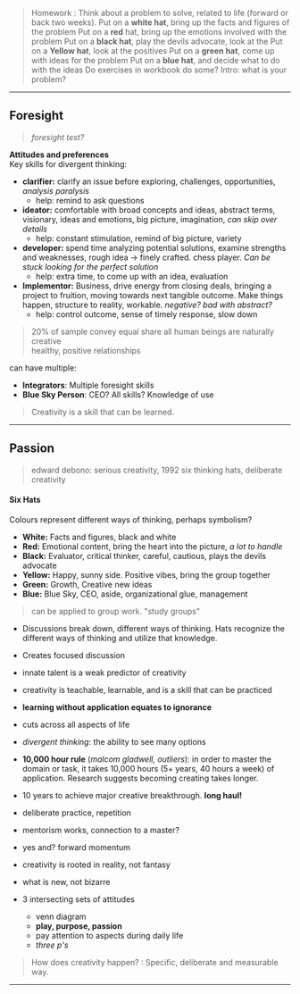 
> Homework :
> Think about a problem to solve, related to life (forward or back two weeks).
> Put on a **white hat**, bring up the facts and figures of the problem
> Put on a **red** hat, bring up the emotions involved with the problem
> Put on a **black hat**, play the devils advocate, look at the
> Put on a **Yellow hat**, look at the positives
> Put on a **green hat**, come up with ideas for the problem
> Put on a **blue hat**, and decide what to do with the ideas
> Do exercises in workbook do some?
> Intro: what is your problem?


----

## Foresight

> *foresight test?*  

**Attitudes and preferences**  
Key skills for divergent thinking:
-   **clarifier:** clarify an issue before exploring, challenges, opportunities, *analysis paralysis*
    -   help: remind to ask questions
-   **ideator:** comfortable with broad concepts and ideas, abstract terms, visionary, ideas and emotions, big picture, imagination, *can skip over details*
    -   help: constant stimulation, remind of big picture, variety
-   **developer:** spend time analyzing potential solutions, examine strengths and weaknesses, rough idea -> finely crafted. chess player. *Can be stuck looking for the perfect solution*
    -   help: extra time, to come up with an idea, evaluation
-   **Implementor:** Business, drive energy from closing deals, bringing a project to fruition, moving towards next tangible outcome. Make things happen, structure to reality, workable. *negative? bad with abstract?*
    -   help: control outcome, sense of timely response, slow down

> 20% of sample convey equal share
> all human beings are naturally creative  
> healthy, positive relationships

can have multiple:

-   **Integrators**: Multiple foresight skills
-   **Blue Sky Person**: CEO? All skills? Knowledge of use

> Creativity is a skill that can be learned.  

----

## Passion

> edward debono: serious creativity, 1992
> six thinking hats, deliberate creativity

#### Six Hats
Colours represent different ways of thinking, perhaps symbolism?  

-   **White:** Facts and figures, black and white
-   **Red:** Emotional content, bring the heart into the picture, *a lot to handle*
-   **Black:** Evaluator, critical thinker, careful, cautious, plays the devils advocate
-   **Yellow:** Happy, sunny side. Positive vibes, bring the group together
-   **Green:** Growth, Creative new ideas
-   **Blue:** Blue Sky, CEO, aside, organizational glue, management

> can be applied to group work. "study groups"

-   Discussions break down, different ways of thinking. Hats recognize the different ways of thinking and utilize that knowledge.
-   Creates focused discussion
-   innate talent is a weak predictor of creativity
-   creativity is teachable, learnable, and is a skill that can be practiced
-   **learning without application equates to ignorance**
-   cuts across all aspects of life
-   *divergent thinking*: the ability to see many options
-   **10,000 hour rule** (*malcom gladwell, outliers*): in order to master the domain or task, it takes 10,000 hours (5+ years, 40 hours a week) of application. Research suggests becoming creating takes longer.
-   10 years to achieve major creative breakthrough. **long haul!**
-   deliberate practice, repetition
-   mentorism works, connection to a master?
-   yes and? forward momentum
-   creativity is rooted in reality, not fantasy
-   what is new, not bizarre


-   3 intersecting sets of attitudes
    -   venn diagram
    -   **play, purpose, passion**
    -   pay attention to aspects during daily life
    -   *three p's*

> How does creativity happen? : Specific, deliberate and measurable way.



----
